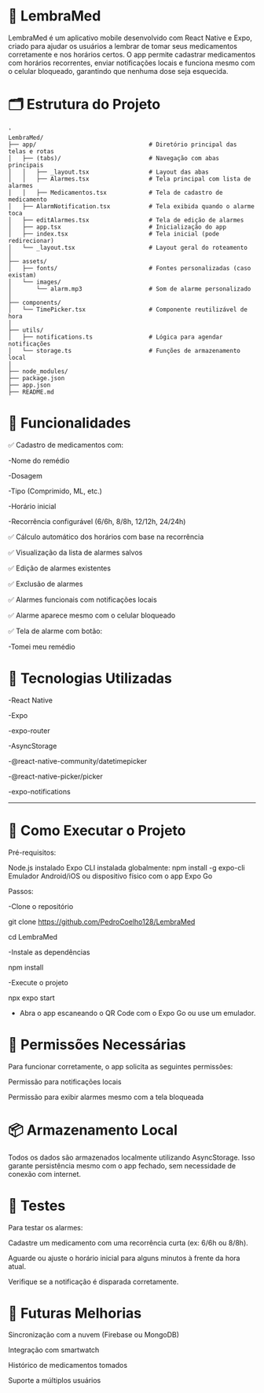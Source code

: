 
# 💊 LembraMed

LembraMed é um aplicativo mobile desenvolvido com React Native e Expo, criado para ajudar os usuários a lembrar de tomar seus medicamentos corretamente e nos horários certos. O app permite cadastrar medicamentos com horários recorrentes, enviar notificações locais e funciona mesmo com o celular bloqueado, garantindo que nenhuma dose seja esquecida.

# 🗂 Estrutura do Projeto
```shell
'
LembraMed/
├── app/                                # Diretório principal das telas e rotas
│   ├── (tabs)/                         # Navegação com abas principais
│   │   ├── _layout.tsx                 # Layout das abas
│   │   ├── Alarmes.tsx                 # Tela principal com lista de alarmes
│   │   ├── Medicamentos.tsx            # Tela de cadastro de medicamento
│   ├── AlarmNotification.tsx           # Tela exibida quando o alarme toca
│   ├── editAlarmes.tsx                 # Tela de edição de alarmes
│   ├── app.tsx                         # Inicialização do app
│   ├── index.tsx                       # Tela inicial (pode redirecionar)
│   └── _layout.tsx                     # Layout geral do roteamento
│
├── assets/
│   ├── fonts/                          # Fontes personalizadas (caso existam)
│   └── images/
│       └── alarm.mp3                   # Som de alarme personalizado
│
├── components/
│   └── TimePicker.tsx                  # Componente reutilizável de hora
│
├── utils/
│   ├── notifications.ts                # Lógica para agendar notificações
│   └── storage.ts                      # Funções de armazenamento local
│
├── node_modules/
├── package.json
├── app.json
├── README.md
```

# 📱 Funcionalidades

✅ Cadastro de medicamentos com:

-Nome do remédio

-Dosagem

-Tipo (Comprimido, ML, etc.)

-Horário inicial

-Recorrência configurável (6/6h, 8/8h, 12/12h, 24/24h)

✅ Cálculo automático dos horários com base na recorrência

✅ Visualização da lista de alarmes salvos

✅ Edição de alarmes existentes

✅ Exclusão de alarmes

✅ Alarmes funcionais com notificações locais

✅ Alarme aparece mesmo com o celular bloqueado

✅ Tela de alarme com botão:

-Tomei meu remédio

# 🧠 Tecnologias Utilizadas

-React Native

-Expo

-expo-router

-AsyncStorage

-@react-native-community/datetimepicker

-@react-native-picker/picker

-expo-notifications

----

# 🚀 Como Executar o Projeto

Pré-requisitos:

Node.js instalado
Expo CLI instalada globalmente: npm install -g expo-cli
Emulador Android/iOS ou dispositivo físico com o app Expo Go

Passos:

-Clone o repositório

git clone https://github.com/PedroCoelho128/LembraMed

cd LembraMed

-Instale as dependências

npm install

-Execute o projeto

npx expo start

- Abra o app escaneando o QR Code com o Expo Go ou use um emulador.

# 🔔 Permissões Necessárias

Para funcionar corretamente, o app solicita as seguintes permissões:

Permissão para notificações locais

Permissão para exibir alarmes mesmo com a tela bloqueada

# 📦 Armazenamento Local

Todos os dados são armazenados localmente utilizando AsyncStorage. Isso garante persistência mesmo com o app fechado, sem necessidade de conexão com internet.

# 🧪 Testes

Para testar os alarmes:

Cadastre um medicamento com uma recorrência curta (ex: 6/6h ou 8/8h).

Aguarde ou ajuste o horário inicial para alguns minutos à frente da hora atual.

Verifique se a notificação é disparada corretamente.

# 🧠 Futuras Melhorias

Sincronização com a nuvem (Firebase ou MongoDB)

Integração com smartwatch

Histórico de medicamentos tomados

Suporte a múltiplos usuários

